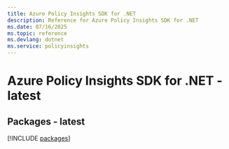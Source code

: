 ```yaml
---
title: Azure Policy Insights SDK for .NET
description: Reference for Azure Policy Insights SDK for .NET
ms.date: 07/16/2025
ms.topic: reference
ms.devlang: dotnet
ms.service: policyinsights
---
```

# Azure Policy Insights SDK for .NET - latest
## Packages - latest
[!INCLUDE [packages](policy-insights-index.md)]